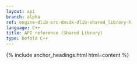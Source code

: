 ```yaml
---
layout: api
branch: alpha
ref: engine-dlib-src-dmsdk-dlib-shared_library-h
language: C++
title: API reference (Shared Library)
type: Defold C++
---
```

{% include anchor_headings.html html=content %}